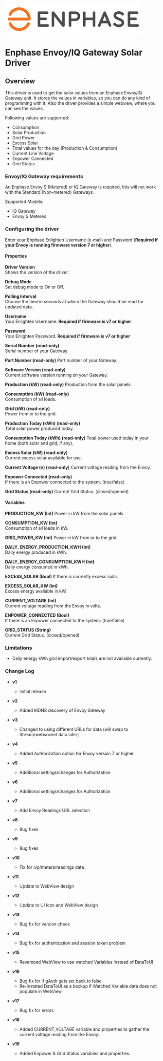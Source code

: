 ![Enphase Logo](./icons/enphase_logo.png)

# Enphase Envoy/IQ Gateway Solar Driver

## Overview

This driver is used to get the solar values from an Enphase Envoy/IQ Gateway unit. It stores the values in variables, so you can do any kind of programming with it. Also the driver provides a simple webview, where you can see the values.

Following values are supported:
- Consumption
- Solar Production
- Grid Power
- Excess Solar
- Total values for the day (Production & Consumption)
- Current Line Voltage
- Enpower Connected
- Grid Status

### Envoy/IQ Gateway requirements

An Enphase Envoy S (Metered) or IQ Gateway is required, this will not work with the Standard (Non-metered) Gateways.

Supported Models:
- IQ Gateway
- Envoy S Metered

### Configuring the driver

Enter your Enphase Enlighten Username (e-mail) and Password (**Required if your Envoy is running firmware version 7 or higher**).

#### Properties

**Driver Version**	
Shows the version of the driver.

**Debug Mode**	
Set debug mode to On or Off.

**Polling Interval**	
Choose the time in seconds at which the Gateway should be read for updated data.

**Username**	
Your Enlighten Username. **Required if firmware is v7 or higher**

**Password**	
Your Enlighten Password. **Required if firmware is v7 or higher**

**Serial Number (read-only)**	
Serial number of your Gateway.

**Part Number (read-only)**	
Part number of your Gateway.

**Software Version (read-only)**	
Current software version running on your Gateway.

**Production (kW) (read-only)**	
Production from the solar panels.

**Consumption (kW) (read-only)**	
Consumption of all loads.

**Grid (kW) (read-only)**	
Power from or to the grid.

**Production Today (kWh) (read-only)**	
Total solar power produced today.

**Consumption Today (kWh) (read-only)**	
Total power used today in your home (both solar and grid, if any).

**Excess Solar (kW) (read-only)**	
Current excess solar available for use.

**Current Voltage (v) (read-only)**	
Current voltage reading from the Envoy.

**Enpower Connected (read-only)**	
If there is an Enpower connected to the system. (true/false)

**Grid Status (read-only)**	
Current Grid Status. (closed/opened)

#### Variables

**PRODUCTION_KW (Int)**	
Power in kW from the solar panels.  

**CONSUMPTION_KW (Int)**	
Consumption of all loads in kW.

**GRID_POWER_KW (Int)**	
Power in kW from or to the grid.  

**DAILY_ENERGY_PRODUCTION_KWH (Int)**	
Daily energy produced in kWh.  

**DAILY_ENERGY_CONSUMPTION_KWH (Int)**	
Daily energy consumed in kWh.  

**EXCESS_SOLAR (Bool)**	
If there is currently excess solar.

**EXCESS_SOLAR_KW (Int)**	
Excess energy available in kW.

**CURRENT_VOLTAGE (Int)**	
Current voltage reading from the Envoy in volts.

**ENPOWER_CONNECTED (Bool)**	
If there is an Enpower connected to the system. (true/false)

**GRID_STATUS (String)**	
Current Grid Status. (closed/opened)

### Limitations

- Daily energy kWh grid import/export totals are not available currently.

### Change Log

- **v1**
  - Initial release
  
- **v2**
  - Added MDNS discovery of Envoy Gateway
  
- **v3**
  - Changed to using different URLs for data (will swap to Stream/websocket data later)

- **v4**
  - Added Authorization option for Envoy version 7 or higher

- **v5**
  - Additional settings/changes for Authorization

- **v6**
  - Additional settings/changes for Authorization

- **v7**
  - Add Envoy Readings URL selection
  
- **v8**
  - Bug fixes
  
- **v9**
  - Bug fixes

- **v10**
  - Fix for ivp/meters/readings data
  
- **v11**
  - Update to WebView design

- **v12**
  - Update to UI Icon and WebView design

- **v13**
  - Bug fix for version check

- **v14**
  - Bug fix for authentication and session token problem

- **v15**
  - Revamped WebView to use watched Variables instead of DataToUI

- **v16**
  - Bug fix for if gAuth gets set back to false
  - Re-instated DataToUI as a backup if Watched Variable data does not populate in WebView

- **v17**
  - Bug fix for errors

- **v18**
  - Added CURRENT_VOLTAGE variable and properties to gather the current voltage reading from the Envoy.

- **v19**
  - Added Enpower & Grid Status variables and properties.
